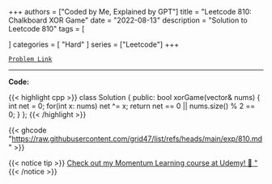 
+++
authors = ["Coded by Me, Explained by GPT"]
title = "Leetcode 810: Chalkboard XOR Game"
date = "2022-08-13"
description = "Solution to Leetcode 810"
tags = [
    
]
categories = [
    "Hard"
]
series = ["Leetcode"]
+++



[`Problem Link`](https://leetcode.com/problems/chalkboard-xor-game/description/)

---

**Code:**

{{< highlight cpp >}}
class Solution {
public:
    bool xorGame(vector<int>& nums) {
        int net = 0;
        for(int x: nums)
            net ^= x;
        return net == 0 || nums.size() % 2 == 0;
    }
};
{{< /highlight >}}

{{< ghcode "https://raw.githubusercontent.com/grid47/list/refs/heads/main/exp/810.md" >}}

{{< notice tip >}}
[Check out my Momentum Learning course at Udemy! 🚀 "](https://www.udemy.com/course/blind-75-the-data-structures-and-algorithms-essentials/)
{{< /notice >}}

